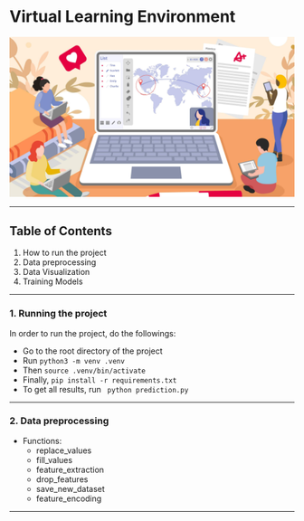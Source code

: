 # Virtual Learning Environment

<img src="./vle.jpg" alt="VLE" title="Virtual Learning Environment">

---

## Table of Contents

1. How to run the project
2. Data preprocessing
3. Data Visualization
4. Training Models
---
### 1. Running the project
In order to run the project, do the followings:<br>
- Go to the root directory of the project
- Run ```python3 -m venv .venv```<br>
- Then ```source .venv/bin/activate```<br>
- Finally, ```pip install -r requirements.txt```<br>
- To get all results, run ``` python prediction.py```
---
### 2. Data preprocessing
- Functions:
  - replace_values
  - fill_values
  - feature_extraction
  - drop_features
  - save_new_dataset
  - feature_encoding
---
